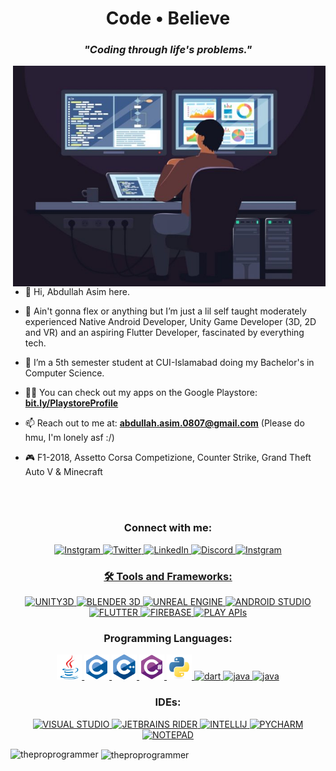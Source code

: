 <h1 align="center">Code • Believe</h1>
<h3 align="center"><i>"Coding through life's problems."</i></h3>

<img align="right" alt="IMG" src="coder.jpg" width="500" height="353"/>

- 👋 Hi, Abdullah Asim here.

- 👀 Ain't gonna flex or anything but I’m just a lil self taught moderately experienced Native Android Developer, Unity Game Developer (3D, 2D and VR) and an aspiring Flutter Developer, fascinated by everything tech.

- 🌱 I’m a 5th semester student at CUI-Islamabad doing my Bachelor's in Computer Science.

- 👨‍💻 You can check out my apps on the Google Playstore: **<a href="bit.ly/PlaystoreProfile" target="blank">bit.ly/PlaystoreProfile</a>**

- 📫 Reach out to me at: **<a href="abdullah.asim.0807@gmail.com" target="asf">abdullah.asim.0807@gmail.com</a>** (Please do hmu, I'm lonely asf :/)

- 🎮 F1-2018, Assetto Corsa Competizione, Counter Strike, Grand Theft Auto V & Minecraft 

<br></br>

<h3 align="center">Connect with me:</h3>
<p align="center">
<a href="http://instagram.com/theproprogrammer"> 
     <img alt="Instgram" src="https://img.shields.io/badge/Instagram-E4405F.svg?style=for-the-badge&logo=instagram&logoColor=white">
</a>
<a href="http://twitter.com/thepprogrammer"> 
     <img alt="Twitter" src="https://img.shields.io/badge/Twitter-00ACEE.svg?style=for-the-badge&logo=twitter&logoColor=white">
</a>
<a href="http://linkedin.com/in/abdullah-asim-2004"> 
     <img alt="LinkedIn" src="https://img.shields.io/badge/linkedin-0E76A8.svg?style=for-the-badge&logo=linkedin&logoColor=white">
</a>
<a href="https://discord.com/users/1134147456964239584"> 
     <img alt="Discord" src="https://img.shields.io/badge/discord-7289DA.svg?style=for-the-badge&logo=discord&logoColor=white">
</a>
<a href="http://instagram.com/theproprogrammer"> 
     <img alt="Instgram" src="https://img.shields.io/badge/facebook-3B5988.svg?style=for-the-badge&logo=facebook&logoColor=white">
</p>

<h3 align="center">🛠 Tools and Frameworks:</h3>
<p align="center">

<a href="#" target="_blank"> 
     <img alt="UNITY3D" src="https://img.shields.io/badge/UNITY3D-808080.svg?style=for-the-badge&logo=unity">
</a>
<a href="#" target="_blank"> 
     <img alt="BLENDER 3D" src="https://img.shields.io/badge/BLENDER 3D-FF5733.svg?style=for-the-badge&logo=blender&logoColor=white">
</a>
<a href="#" target="_blank"> 
     <img alt="UNREAL ENGINE" src="https://img.shields.io/badge/UNREAL ENGINE-242526.svg?style=for-the-badge&logo=unrealengine">
</a>
<a href="#" target="_blank"> 
     <img alt="ANDROID STUDIO" src="https://img.shields.io/badge/ANDROID STUDIO-3DDC84.svg?style=for-the-badge&logo=android&logoColor=white">
</a>
<a href="#" target="_blank"> 
     <img alt="FLUTTER" src="https://img.shields.io/badge/FLUTTER-42A5F5.svg?style=for-the-badge&logo=flutter">
</a>
<a href="#" target="_blank"> 
     <img alt="FIREBASE" src="https://img.shields.io/badge/FIREBASE-FFFF00.svg?style=for-the-badge&logo=firebase&logoColor=black">
</a>
<a href="#" target="_blank"> 
     <img alt="PLAY APIs" src="https://img.shields.io/badge/PLAYSTORE APIS-008080.svg?style=for-the-badge&logo=googleplay">
</a>
</p>

<h3 align="center">Programming Languages:</h3>
<p align="center">

<a href="https://www.java.com" target="_blank" rel="noreferrer"> 
<img src="https://raw.githubusercontent.com/devicons/devicon/master/icons/java/java-original.svg" alt="java" width="40" height="40"/> 
</a> 
<a href="https://www.cprogramming.com/" target="_blank" rel="noreferrer"> 
<img src="https://raw.githubusercontent.com/devicons/devicon/master/icons/c/c-original.svg" alt="c" width="40" height="40"/> 
</a> 
<a href="https://www.w3schools.com/cpp/" target="_blank" rel="noreferrer"> 
<img src="https://raw.githubusercontent.com/devicons/devicon/master/icons/cplusplus/cplusplus-original.svg" alt="cplusplus" width="40" height="40"/> 
</a> 
<a href="https://www.w3schools.com/cs/" target="_blank" rel="noreferrer"> 
<img src="https://raw.githubusercontent.com/devicons/devicon/master/icons/csharp/csharp-original.svg" alt="csharp" width="40" height="40"/> 
</a>
<a href="https://www.python.org" target="_blank" rel="noreferrer"> <img src="https://raw.githubusercontent.com/devicons/devicon/master/icons/python/python-original.svg" alt="python" width="40" height="40"/> 
</a>
<a href="https://dart.dev" target="_blank" rel="noreferrer">
<img src="https://www.vectorlogo.zone/logos/dartlang/dartlang-icon.svg" alt="dart" width="40" height="40"/>
</a>
<a href="https://www.w3schools.com/html/" target="_blank" rel="noreferrer"> 
<img src="https://www.vectorlogo.zone/logos/w3_html5/w3_html5-icon.svg" alt="java" width="40" height="40"/> 
</a>
<a href="https://www.w3schools.com/css/" target="_blank" rel="noreferrer">
<img src="https://www.vectorlogo.zone/logos/w3_css/w3_css-official.svg" alt="java" width="40" height="40"/> 
</a>
     
 </p>

<h3 align="center">IDEs:</h3>
<p align="center">
<a href="#" target="_blank"> 
     <img alt="VISUAL STUDIO" src="https://img.shields.io/badge/VISUAL STUDIO-8E44AD.svg?style=for-the-badge&logo=visualstudio">
</a>
<a href="#" target="_blank"> 
     <img alt="JETBRAINS RIDER" src="https://img.shields.io/badge/RIDER-800000.svg?style=for-the-badge&logo=rider">
</a>
<a href="#" target="_blank"> 
     <img alt="INTELLIJ" src="https://img.shields.io/badge/INTELLIJ-202A44.svg?style=for-the-badge&logo=intellijidea">
</a>
<a href="#" target="_blank"> 
     <img alt="PYCHARM" src="https://img.shields.io/badge/PYCHARM-21D789.svg?style=for-the-badge&logo=pycharm&logoColor=black">
</a>
<a href="#" target="_blank"> 
     <img alt="NOTEPAD" src="https://img.shields.io/badge/NOTEPAD-ADD8E6.svg?style=for-the-badge&logo=">
</a>
 </p>


<p><img align="left" src="https://github-readme-stats-pearl-theta-91.vercel.app/api/top-langs?username=theproprogrammer&theme=github_dark&show_icons=true&locale=en&layout=pie" alt="theproprogrammer" /></p>


<p>&nbsp;<img align="center" src="https://github-readme-stats-pearl-theta-91.vercel.app/api?username=theproprogrammer&theme=github_dark&count_private=true&show_icons=true&locale=en" alt="theproprogrammer" /></p>
